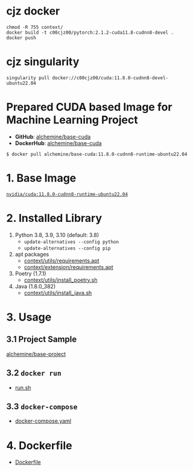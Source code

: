 # cjz docker
```
chmod -R 755 context/
docker build -t c00cjz00/pytorch:2.1.2-cuda11.8-cudnn8-devel .
docker push
```
# cjz singularity 
```
singularity pull docker://c00cjz00/cuda:11.8.0-cudnn8-devel-ubuntu22.04
```

# Prepared CUDA based Image for Machine Learning Project
- **GitHub**: [alchemine/base-cuda](https://github.com/alchemine/base-cuda)
- **DockerHub**: [alchemine/base-cuda](https://hub.docker.com/repository/docker/alchemine/base-cuda)
```
$ docker pull alchemine/base-cuda:11.8.0-cudnn8-runtime-ubuntu22.04
```


# 1. Base Image
[`nvidia/cuda:11.8.0-cudnn8-runtime-ubuntu22.04`](https://hub.docker.com/r/nvidia/cuda/tags)


# 2. Installed Library
1. Python 3.8, 3.9, 3.10 (default: 3.8)
   - `update-alternatives --config python`
   - `update-alternatives --config pip`
2. apt packages
   - [context/utils/requirements.apt](https://github.com/alchemine/base-cuda/blob/11.8.0-cudnn8-runtime-ubuntu22.04/context/utils/requirements.apt)
   - [context/extension/requirements.apt](https://github.com/alchemine/base-cuda/blob/11.8.0-cudnn8-runtime-ubuntu22.04/context/extension/requirements.apt)
3. Poetry (1.7.1)
   - [context/utils/install_poetry.sh](https://github.com/alchemine/base-cuda/blob/11.8.0-cudnn8-runtime-ubuntu22.04/context/utils/install_poetry.sh) 
4. Java (1.8.0_382)
   - [context/utils/install_java.sh](https://github.com/alchemine/base-cuda/blob/11.8.0-cudnn8-runtime-ubuntu22.04/context/utils/install_java.sh) 


# 3. Usage
## 3.1 Project Sample
[alchemine/base-project](https://github.com/alchemine/base-project)

## 3.2 `docker run`
- [run.sh](https://github.com/alchemine/base-cuda/blob/11.8.0-cudnn8-runtime-ubuntu22.04/run.sh)

## 3.3 `docker-compose`
- [docker-compose.yaml](https://github.com/alchemine/base-cuda/blob/11.8.0-cudnn8-runtime-ubuntu22.04/docker-compose.yaml)


# 4. Dockerfile
- [Dockerfile](https://github.com/alchemine/base-cuda/blob/11.8.0-cudnn8-runtime-ubuntu22.04/Dockerfile)
